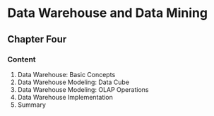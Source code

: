 # **Data Warehouse and Data Mining**

## Chapter Four

### Content

1. Data Warehouse: Basic Concepts
2. Data Warehouse Modeling: Data Cube
3. Data Warehouse Modeling: OLAP Operations
4. Data Warehouse Implementation
5. Summary
